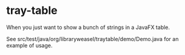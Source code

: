 # tray-table

When you just want to show a bunch of strings in a JavaFX table.

See src/test/java/org/libraryweasel/traytable/demo/Demo.java for an example of usage.
